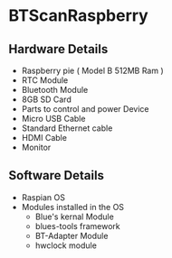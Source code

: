 BTScanRaspberry
===============
Hardware Details
----------------

- Raspberry pie ( Model B 512MB Ram )
- RTC Module
- Bluetooth Module
- 8GB SD Card
- Parts to control and power Device
- Micro USB Cable
- Standard Ethernet cable
- HDMI Cable
- Monitor

Software Details
----------------
- Raspian OS
- Modules installed in the OS
   - Blue's kernal Module
   - blues-tools framework
   - BT-Adapter Module
   - hwclock module


